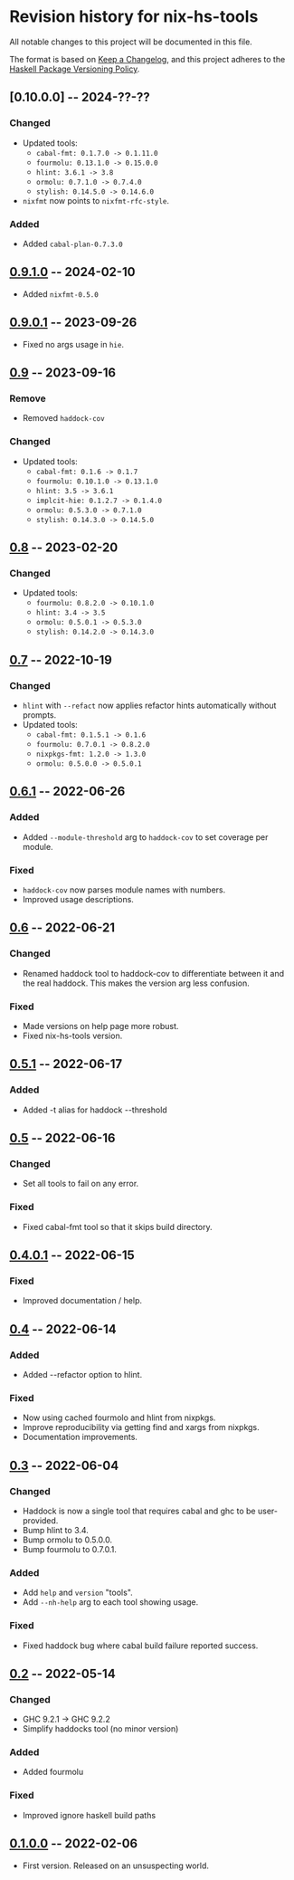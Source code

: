 # Revision history for nix-hs-tools

All notable changes to this project will be documented in this file.

The format is based on [Keep a Changelog](https://keepachangelog.com/en/1.0.0/),
and this project adheres to the
[Haskell Package Versioning Policy](https://pvp.haskell.org/).

## [0.10.0.0] -- 2024-??-??
### Changed
* Updated tools:
  * `cabal-fmt: 0.1.7.0 -> 0.1.11.0`
  * `fourmolu: 0.13.1.0 -> 0.15.0.0`
  * `hlint: 3.6.1 -> 3.8`
  * `ormolu: 0.7.1.0 -> 0.7.4.0`
  * `stylish: 0.14.5.0 -> 0.14.6.0`
* `nixfmt` now points to `nixfmt-rfc-style`.

### Added
* Added `cabal-plan-0.7.3.0`

## [0.9.1.0] -- 2024-02-10
* Added `nixfmt-0.5.0`

## [0.9.0.1] -- 2023-09-26
* Fixed no args usage in `hie`.

## [0.9] -- 2023-09-16
### Remove
* Removed `haddock-cov`
### Changed
* Updated tools:
  * `cabal-fmt: 0.1.6 -> 0.1.7`
  * `fourmolu: 0.10.1.0 -> 0.13.1.0`
  * `hlint: 3.5 -> 3.6.1`
  * `implcit-hie: 0.1.2.7 -> 0.1.4.0`
  * `ormolu: 0.5.3.0 -> 0.7.1.0`
  * `stylish: 0.14.3.0 -> 0.14.5.0`

## [0.8] -- 2023-02-20
### Changed
* Updated tools:
  * `fourmolu: 0.8.2.0 -> 0.10.1.0`
  * `hlint: 3.4 -> 3.5`
  * `ormolu: 0.5.0.1 -> 0.5.3.0`
  * `stylish: 0.14.2.0 -> 0.14.3.0`

## [0.7] -- 2022-10-19
### Changed
* `hlint` with `--refact` now applies refactor hints automatically without
  prompts.
* Updated tools:
  * `cabal-fmt: 0.1.5.1 -> 0.1.6`
  * `fourmolu: 0.7.0.1 -> 0.8.2.0`
  * `nixpkgs-fmt: 1.2.0 -> 1.3.0`
  * `ormolu: 0.5.0.0 -> 0.5.0.1`

## [0.6.1] -- 2022-06-26
### Added
* Added `--module-threshold` arg to `haddock-cov` to set coverage per module.

### Fixed
* `haddock-cov` now parses module names with numbers.
* Improved usage descriptions.

## [0.6] -- 2022-06-21
### Changed
* Renamed haddock tool to haddock-cov to differentiate between it and the real
  haddock. This makes the version arg less confusion.

### Fixed
* Made versions on help page more robust.
* Fixed nix-hs-tools version.

## [0.5.1] -- 2022-06-17
### Added
* Added -t alias for haddock --threshold

## [0.5] -- 2022-06-16
### Changed
* Set all tools to fail on any error.

### Fixed
* Fixed cabal-fmt tool so that it skips build directory.

## [0.4.0.1] -- 2022-06-15
### Fixed
* Improved documentation / help.

## [0.4] -- 2022-06-14
### Added
* Added --refactor option to hlint.

### Fixed
* Now using cached fourmolo and hlint from nixpkgs.
* Improve reproducibility via getting find and xargs from nixpkgs.
* Documentation improvements.

## [0.3] -- 2022-06-04
### Changed
* Haddock is now a single tool that requires cabal and ghc to be user-provided.
* Bump hlint to 3.4.
* Bump ormolu to 0.5.0.0.
* Bump fourmolu to 0.7.0.1.

### Added
* Add `help` and `version` "tools".
* Add `--nh-help` arg to each tool showing usage.

### Fixed
* Fixed haddock bug where cabal build failure reported success.

## [0.2] -- 2022-05-14
### Changed
* GHC 9.2.1 -> GHC 9.2.2
* Simplify haddocks tool (no minor version)

### Added
* Added fourmolu

### Fixed
* Improved ignore haskell build paths

## [0.1.0.0] -- 2022-02-06

* First version. Released on an unsuspecting world.

[0.9.1.0]: https://github.com/tbidne/nix-hs-tools/compare/0.9.0.1...0.9.1.0
[0.9.0.1]: https://github.com/tbidne/nix-hs-tools/compare/0.9...0.9.0.1
[0.9]: https://github.com/tbidne/nix-hs-tools/compare/0.8...0.9
[0.8]: https://github.com/tbidne/nix-hs-tools/compare/0.7...0.8
[0.7]: https://github.com/tbidne/nix-hs-tools/compare/0.6.1...0.7
[0.6.1]: https://github.com/tbidne/nix-hs-tools/compare/0.6...0.6.1
[0.6]: https://github.com/tbidne/nix-hs-tools/compare/0.5.1..0.6
[0.5.1]: https://github.com/tbidne/nix-hs-tools/compare/0.5..0.5.1
[0.5]: https://github.com/tbidne/nix-hs-tools/compare/0.4.0.1..0.5
[0.4.0.1]: https://github.com/tbidne/nix-hs-tools/compare/0.4..0.4.0.1
[0.4]: https://github.com/tbidne/nix-hs-tools/compare/0.3..0.4
[0.3]: https://github.com/tbidne/nix-hs-tools/compare/0.2..0.3
[0.2]: https://github.com/tbidne/nix-hs-tools/compare/0.1..0.2
[0.1.0.0]: https://github.com/tbidne/nix-hs-tools/releases/tag/0.1.0.0